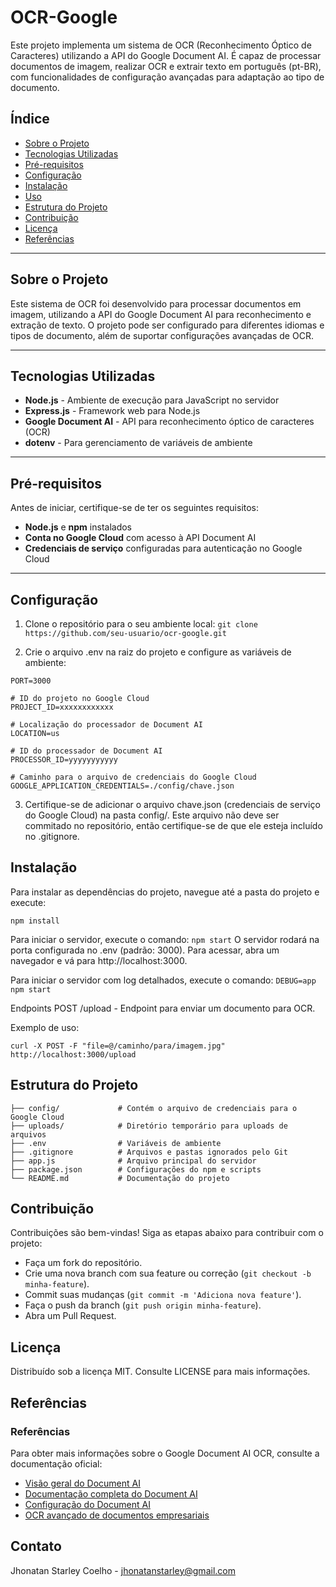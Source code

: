 # OCR-Google

Este projeto implementa um sistema de OCR (Reconhecimento Óptico de Caracteres) utilizando a API do Google Document AI. É capaz de processar documentos de imagem, realizar OCR e extrair texto em português (pt-BR), com funcionalidades de configuração avançadas para adaptação ao tipo de documento.

## Índice

- [Sobre o Projeto](#sobre-o-projeto)
- [Tecnologias Utilizadas](#tecnologias-utilizadas)
- [Pré-requisitos](#pré-requisitos)
- [Configuração](#configuração)
- [Instalação](#instalação)
- [Uso](#uso)
- [Estrutura do Projeto](#estrutura-do-projeto)
- [Contribuição](#contribuição)
- [Licença](#licença)
- [Referências](#referencias)
---

## Sobre o Projeto

Este sistema de OCR foi desenvolvido para processar documentos em imagem, utilizando a API do Google Document AI para reconhecimento e extração de texto. O projeto pode ser configurado para diferentes idiomas e tipos de documento, além de suportar configurações avançadas de OCR.

---

## Tecnologias Utilizadas

- **Node.js** - Ambiente de execução para JavaScript no servidor
- **Express.js** - Framework web para Node.js
- **Google Document AI** - API para reconhecimento óptico de caracteres (OCR)
- **dotenv** - Para gerenciamento de variáveis de ambiente

---

## Pré-requisitos

Antes de iniciar, certifique-se de ter os seguintes requisitos:

- **Node.js** e **npm** instalados
- **Conta no Google Cloud** com acesso à API Document AI
- **Credenciais de serviço** configuradas para autenticação no Google Cloud

---

## Configuração

1. Clone o repositório para o seu ambiente local:
   ```git clone https://github.com/seu-usuario/ocr-google.git```

2. Crie o arquivo .env na raiz do projeto e configure as variáveis de ambiente:

```# Porta na qual a aplicação será executada
PORT=3000

# ID do projeto no Google Cloud
PROJECT_ID=xxxxxxxxxxxx

# Localização do processador de Document AI
LOCATION=us

# ID do processador de Document AI
PROCESSOR_ID=yyyyyyyyyyy

# Caminho para o arquivo de credenciais do Google Cloud
GOOGLE_APPLICATION_CREDENTIALS=./config/chave.json
```

3. Certifique-se de adicionar o arquivo chave.json (credenciais de serviço do Google Cloud) na pasta config/. Este arquivo não deve ser commitado no repositório, então certifique-se de que ele esteja incluído no .gitignore.

## Instalação
Para instalar as dependências do projeto, navegue até a pasta do projeto e execute:

```npm install```

Para iniciar o servidor, execute o comando:
```npm start```
O servidor rodará na porta configurada no .env (padrão: 3000). Para acessar, abra um navegador e vá para http://localhost:3000.

Para iniciar o servidor com log detalhados, execute o comando:
```DEBUG=app npm start```

Endpoints
POST /upload - Endpoint para enviar um documento para OCR.

Exemplo de uso:

```curl -X POST -F "file=@/caminho/para/imagem.jpg" http://localhost:3000/upload```

## Estrutura do Projeto

```ocr-google/
├── config/             # Contém o arquivo de credenciais para o Google Cloud
├── uploads/            # Diretório temporário para uploads de arquivos
├── .env                # Variáveis de ambiente
├── .gitignore          # Arquivos e pastas ignorados pelo Git
├── app.js              # Arquivo principal do servidor
├── package.json        # Configurações do npm e scripts
└── README.md           # Documentação do projeto
```

## Contribuição
Contribuições são bem-vindas! Siga as etapas abaixo para contribuir com o projeto:

- Faça um fork do repositório.
- Crie uma nova branch com sua feature ou correção (```git checkout -b minha-feature```).
- Commit suas mudanças (```git commit -m 'Adiciona nova feature'```).
- Faça o push da branch (```git push origin minha-feature```).
- Abra um Pull Request.

## Licença
Distribuído sob a licença MIT. Consulte LICENSE para mais informações.

## Referências

### Referências

Para obter mais informações sobre o Google Document AI OCR, consulte a documentação oficial:

- [Visão geral do Document AI](https://cloud.google.com/document-ai?hl=pt-BR)
- [Documentação completa do Document AI](https://cloud.google.com/document-ai/docs)
- [Configuração do Document AI](https://cloud.google.com/document-ai/docs/setup)
- [OCR avançado de documentos empresariais](https://cloud.google.com/document-ai/docs/enterprise-document-ocr#ocr-processing)


## Contato
Jhonatan Starley Coelho - jhonatanstarley@gmail.com
